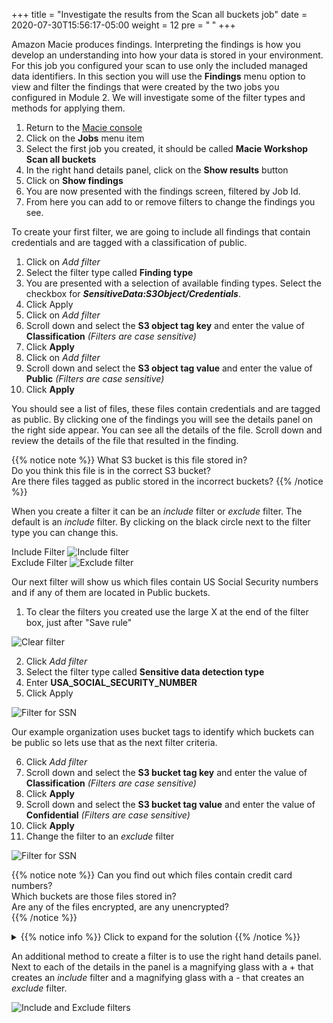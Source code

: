 +++
title = "Investigate the results from the Scan all buckets job"
date = 2020-07-30T15:56:17-05:00
weight = 12
pre = "<b> </b>"
+++

Amazon Macie produces findings.  Interpreting the findings is how you develop an understanding into how your data is stored in your environment.  For this job you configured your scan to use only the included managed data identifiers.  In this section you will use the **Findings** menu option to view and filter the findings that were created by the two jobs you configured in Module 2.  We will investigate some of the filter types and methods for applying them.

1. Return to the [Macie console](https://console.aws.amazon.com/macie/home)
2. Click on the **Jobs** menu item
3. Select the first job you created, it should be called **Macie Workshop Scan all buckets**
4. In the right hand details panel, click on the **Show results** button
5. Click on **Show findings**
6. You are now presented with the findings screen, filtered by Job Id.
7. From here you can add to or remove filters to change the findings you see.

To create your first filter, we are going to include all findings that contain credentials and are tagged with a classification of public.

1. Click on *Add filter*
2. Select the filter type called **Finding type**
3. You are presented with a selection of available finding types.  Select the checkbox for ***SensitiveData:S3Object/Credentials***.
4. Click Apply
5. Click on *Add filter*
6. Scroll down and select the **S3 object tag key** and enter the value of **Classification** *(Filters are case sensitive)*
7. Click **Apply**
8. Click on *Add filter*
9. Scroll down and select the **S3 object tag value** and enter the value of **Public** *(Filters are case sensitive)*
10. Click **Apply**

You should see a list of files, these files contain credentials and are tagged as public.  By clicking one of the findings you will see the details panel on the right side appear.  You can see all the details of the file.  Scroll down and review the details of the file that resulted in the finding.

{{% notice note %}}
What S3 bucket is this file stored in?  
Do you think this file is in the correct S3 bucket?  
Are there files tagged as public stored in the incorrect buckets?
{{% /notice %}}

When you create a filter it can be an *include* filter or *exclude* filter.  The default is an *include* filter.  By clicking on the black circle next to the filter type you can change this.  

Include Filter ![Include filter](/images/macie-filter-include.png)  
Exclude Filter ![Exclude filter](/images/macie-filter-exclude.png)  

Our next filter will show us which files contain US Social Security numbers and if any of them are located in Public buckets.

1. To clear the filters you created use the large X at the end of the filter box, just after "Save rule"

![Clear filter](/images/macie-filter-clear.png)  

2. Click *Add filter*
3. Select the filter type called **Sensitive data detection type** 
4. Enter **USA_SOCIAL_SECURITY_NUMBER** 
5. Click Apply  

![Filter for SSN](/images/macie-filter-ssn.png)

Our example organization uses bucket tags to identify which buckets can be public so lets use that as the next filter criteria.  

6. Click *Add filter*
7. Scroll down and select the **S3 bucket tag key** and enter the value of **Classification** *(Filters are case sensitive)*
8. Click **Apply**
9. Scroll down and select the **S3 bucket tag value** and enter the value of **Confidential** *(Filters are case sensitive)*
10. Click **Apply**
11. Change the filter to an *exclude* filter

![Filter for SSN](/images/macie-filter-ssn-2.png)

{{% notice note %}}
Can you find out which files contain credit card numbers?  
Which buckets are those files stored in?  
Are any of the files encrypted, are any unencrypted?  
{{% /notice %}}

<details>
<summary>
{{% notice info %}}
Click to expand for the solution
{{% /notice %}}
</summary>

Create a filter using the **Sensitive data detection type** and filter on **CREDIT_CARD_NUMBER**  
![Credit Card number solution](/images/macie-filter-cc.png)  

Click on a finding to display the finding details panel.  The bucket name and encryption status can be found in the details panel.  
![Bucket name solution](/images/macie-filter-bucket.png)  

Scroll down to find the object properties  
![Encrypted and not](/images/macie-filter-encrypted.png)

</details>

An additional method to create a filter is to use the right hand details panel.  Next to each of the details in the panel is a magnifying glass with a + that creates an *include* filter and a magnifying glass with a - that creates an *exclude* filter.  

![Include and Exclude filters](/images/macie-filter-inc.png)
